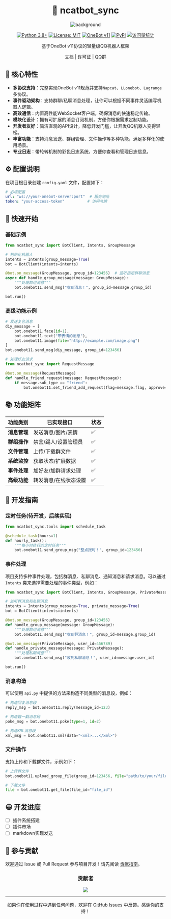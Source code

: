 <div align="center">

# 🚀 ncatbot_sync

![background](assets/background.png)

[![Python 3.8+](https://img.shields.io/badge/python-3.8%2B-blue.svg)](https://www.python.org/downloads/)
[![License: MIT](https://img.shields.io/badge/License-MIT-yellow.svg)](https://opensource.org/licenses/MIT)
[![OneBot v11](https://img.shields.io/badge/OneBot-v11-black.svg)](https://github.com/botuniverse/onebot)
[![PyPI](https://img.shields.io/pypi/v/ncatbot-sync.svg)](https://pypi.org/project/ncatbot-sync/)
[![访问量统计](https://visitor-badge.laobi.icu/badge?page_id=li-yihao0328.ncatbot_sync)](https://gitee.com/li-yihao0328/ncatbot_sync)

基于OneBot v11协议的轻量级QQ机器人框架

[文档](docs/) | [许可证](LICENSE) | [QQ群](https://qm.qq.com/q/AmdNUkSxFY)

</div>

## 🌟 核心特性
- **多协议支持**：完整实现OneBot v11规范并支持`Napcat`、`LLonebot`、`Lagrange`多协议。
- **事件驱动架构**：支持群聊/私聊消息处理，让你可以根据不同事件灵活编写机器人逻辑。
- **高效通信**：内置高性能WebSocket客户端，确保消息的快速稳定传输。
- **模块化设计**：拥有可扩展的消息订阅机制，方便你根据需求定制功能。
- **开发者友好**：简洁直观的API设计，降低开发门槛，让开发QQ机器人变得轻松。
- **丰富功能**：支持消息发送、群组管理、文件操作等多种功能，满足多样化的使用场景。
- **专业日志**：带轮转机制的彩色日志系统，方便你查看和管理日志信息。

## ⚙️ 配置说明
在项目根目录创建 `config.yaml` 文件，配置如下：
```yaml
# 必填配置
url: "ws://your-onebot-server:port"  # 服务地址
token: "your-access-token"          # 访问令牌
```

## 🚀 快速开始

### 基础示例
```python
from ncatbot_sync import BotClient, Intents, GroupMessage

# 初始化机器人
intents = Intents(group_message=True)
bot = BotClient(intents=intents)

@bot.on_message(GroupMessage, group_id=123456)  # 监听指定群聊消息
async def handle_group_message(message: GroupMessage):
    """处理群组消息"""
    bot.onebot11.send_msg("收到消息！", group_id=message.group_id)

bot.run()
```

### 高级功能示例
```python
# 发送复合消息
diy_message = [
    bot.onebot11.face(id=1),
    bot.onebot11.text("带表情的消息"),
    bot.onebot11.image(file="http://example.com/image.png")
]
bot.onebot11.send_msg(diy_message, group_id=123456)

# 处理好友请求
from ncatbot_sync import RequestMessage

@bot.on_message(RequestMessage)
def handle_friend_request(message: RequestMessage):
    if message.sub_type == "friend":
        bot.onebot11.set_friend_add_request(flag=message.flag, approve=True)
```

## 📚 功能矩阵
| 功能类别       | 已实现接口                   | 状态  |
|----------------|-----------------------------|-------|
| **消息管理**   | 发送消息/图片/表情           | ✅    |
| **群组操作**   | 禁言/踢人/设置管理员         | ✅    |
| **文件管理**   | 上传/下载群文件              | ✅    |
| **系统监控**   | 获取状态/扩展数据            | ✅    |
| **事件处理**   | 加好友/加群请求处理          | ✅    |
| **高级功能**   | 转发消息/在线状态设置        | ✅    |

## 🧩 开发指南

### 定时任务(待开发，后续实现)
```python
from ncatbot_sync.tools import schedule_task

@schedule_task(hours=1)
def hourly_task():
    """每小时执行的定时任务"""
    bot.onebot11.send_group_msg("整点报时！", group_id=123456)
```

### 事件处理
项目支持多种事件处理，包括群消息、私聊消息、通知消息和请求消息。可以通过 `Intents` 类来选择需要处理的事件类型，例如：
```python
from ncatbot_sync import BotClient, Intents, GroupMessage, PrivateMessage

# 监听群消息和私聊消息
intents = Intents(group_message=True, private_message=True)
bot = BotClient(intents=intents)

@bot.on_message(GroupMessage, group_id=123456)
def handle_group_message(message: GroupMessage):
    """处理群组消息"""
    bot.onebot11.send_msg("收到群消息！", group_id=message.group_id)

@bot.on_message(PrivateMessage, user_id=456789)
def handle_private_message(message: PrivateMessage):
    """处理私聊消息"""
    bot.onebot11.send_msg("收到私聊消息！", user_id=message.user_id)

bot.run()
```

### 消息构造
可以使用 `api.py` 中提供的方法来构造不同类型的消息段，例如：
```python
# 构造回复消息段
reply_msg = bot.onebot11.reply(message_id=123)

# 构造戳一戳消息段
poke_msg = bot.onebot11.poke(type=1, id=2)

# 构造XML消息段
xml_msg = bot.onebot11.xml(data="<xml>...</xml>")
```

### 文件操作
支持上传和下载群文件，示例如下：
```python
# 上传群文件
bot.onebot11.upload_group_file(group_id=123456, file="path/to/your/file.txt", name="file.txt")

# 下载文件
file = bot.onebot11.get_file(file_id="file_id")
```

## 😃 开发进度
- [ ] 插件系统搭建
- [ ] 插件市场
- [ ] markdown实现发送

## 🤝 参与贡献
欢迎通过 Issue 或 Pull Request 参与项目开发！请先阅读 [贡献指南](CONTRIBUTING.md)。

<div align="center">

### 贡献者
<a href="https://github.com/eryajf/learn-github/graphs/contributors">
  <img src="https://contrib.rocks/image?repo=liyihao1110/ncatbot_sync" />
</a>

---



如果你在使用过程中遇到任何问题，欢迎在 [GitHub Issues](https://github.com/liyihao1110/ncatbot_sync/issues) 中反馈。感谢你的支持！

</div>